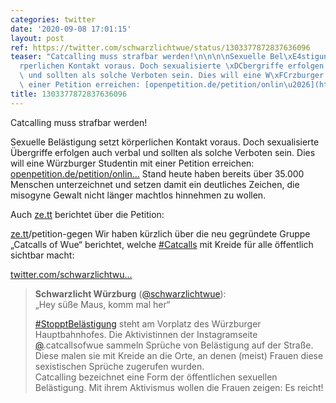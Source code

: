 ```yaml
---
categories: twitter
date: '2020-09-08 17:01:15'
layout: post
ref: https://twitter.com/schwarzlichtwue/status/1303377872837636096
teaser: "Catcalling muss strafbar werden!\n\n\n\nSexuelle Bel\xE4stigung setzt k\xF6\
  rperlichen Kontakt voraus. Doch sexualisierte \xDCbergriffe erfolgen auch verbal\
  \ und sollten als solche Verboten sein. Dies will eine W\xFCrzburger Studentin mit\
  \ einer Petition erreichen: [openpetition.de/petition/onlin\u2026](https://www.openpetition.de/petition/online/es-ist-2020-catcalling-sollte-strafbar-sein)"
title: 1303377872837636096
---
```

Catcalling muss strafbar werden!



Sexuelle Belästigung setzt körperlichen Kontakt voraus. Doch sexualisierte Übergriffe erfolgen auch verbal und sollten als solche Verboten sein. Dies will eine Würzburger Studentin mit einer Petition erreichen: [openpetition.de/petition/onlin…](https://www.openpetition.de/petition/online/es-ist-2020-catcalling-sollte-strafbar-sein)
Stand heute haben bereits über 35.000 Menschen unterzeichnet und setzen damit ein deutliches Zeichen, die misogyne Gewalt nicht länger machtlos hinnehmen zu wollen.



Auch [ze.tt](http://ze.tt) berichtet über die Petition:

[ze.tt](http://ze.tt)/petition-gegen
Wir haben kürzlich über die neu gegründete Gruppe „Catcalls of Wue“ berichtet, welche [#Catcalls](/t/catcalls) mit Kreide für alle öffentlich sichtbar macht: 

[twitter.com/schwarzlichtwu…](https://twitter.com/schwarzlichtwue/status/1291785492158177281?s=19)
> <b>Schwarzlicht Würzburg</b> ([@schwarzlichtwue](https://twitter.com/schwarzlichtwue)):  
>„Hey süße Maus, komm mal her“  
>  
>  
>  
>[#StopptBelästigung](/t/stopptbelästigung) steht am Vorplatz des Würzburger Hauptbahnhofes. Die Aktivistinnen der Instagramseite [@](https://twitter.com/).catcallsofwue sammeln Sprüche von Belästigung auf der Straße.   
>Diese malen sie mit Kreide an die Orte, an denen (meist) Frauen diese sexistischen Sprüche zugerufen wurden.  
>Catcalling bezeichnet eine Form der öffentlichen sexuellen Belästigung. Mit ihrem Aktivismus wollen die Frauen zeigen: Es reicht!  

